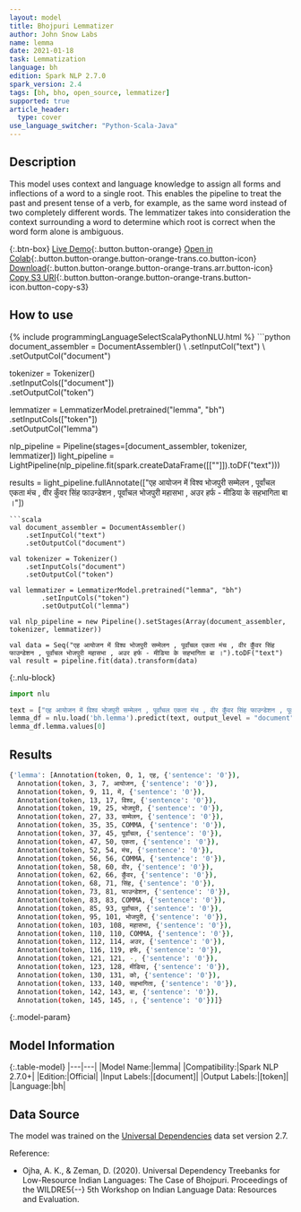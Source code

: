 ```yaml
---
layout: model
title: Bhojpuri Lemmatizer
author: John Snow Labs
name: lemma
date: 2021-01-18
task: Lemmatization
language: bh
edition: Spark NLP 2.7.0
spark_version: 2.4
tags: [bh, bho, open_source, lemmatizer]
supported: true
article_header:
  type: cover
use_language_switcher: "Python-Scala-Java"
---
```


## Description

This model uses context and language knowledge to assign all forms and inflections of a word to a single root. This enables the pipeline to treat the past and present tense of a verb, for example, as the same word instead of two completely different words. The lemmatizer takes into consideration the context surrounding a word to determine which root is correct when the word form alone is ambiguous.

{:.btn-box}
[Live Demo](https://demo.johnsnowlabs.com/public/TEXT_PREPROCESSING/){:.button.button-orange}
[Open in Colab](https://colab.research.google.com/github/JohnSnowLabs/spark-nlp-workshop/blob/master/tutorials/streamlit_notebooks/TEXT_PREPROCESSING.ipynb){:.button.button-orange.button-orange-trans.co.button-icon}
[Download](https://s3.amazonaws.com/auxdata.johnsnowlabs.com/public/models/lemma_bh_2.7.0_2.4_1610989221391.zip){:.button.button-orange.button-orange-trans.arr.button-icon}
[Copy S3 URI](s3://auxdata.johnsnowlabs.com/public/models/lemma_bh_2.7.0_2.4_1610989221391.zip){:.button.button-orange.button-orange-trans.button-icon.button-copy-s3}

## How to use



<div class="tabs-box" markdown="1">
{% include programmingLanguageSelectScalaPythonNLU.html %}
```python
document_assembler = DocumentAssembler() \
    .setInputCol("text") \
    .setOutputCol("document")

tokenizer = Tokenizer()\
    .setInputCols(["document"]) \
    .setOutputCol("token")

lemmatizer = LemmatizerModel.pretrained("lemma", "bh") \
        .setInputCols(["token"]) \
        .setOutputCol("lemma")

nlp_pipeline = Pipeline(stages=[document_assembler, tokenizer, lemmatizer])
light_pipeline = LightPipeline(nlp_pipeline.fit(spark.createDataFrame([[""]]).toDF("text")))

results = light_pipeline.fullAnnotate(["एह आयोजन में विश्व भोजपुरी सम्मेलन , पूर्वांचल एकता मंच , वीर कुँवर सिंह फाउन्डेशन , पूर्वांचल भोजपुरी महासभा , अउर हर्फ - मीडिया के सहभागिता बा ।"])
```
```scala
val document_assembler = DocumentAssembler()
    .setInputCol("text")
    .setOutputCol("document")

val tokenizer = Tokenizer()
    .setInputCols("document")
    .setOutputCol("token")

val lemmatizer = LemmatizerModel.pretrained("lemma", "bh")
        .setInputCols("token")
        .setOutputCol("lemma")

val nlp_pipeline = new Pipeline().setStages(Array(document_assembler, tokenizer, lemmatizer))

val data = Seq("एह आयोजन में विश्व भोजपुरी सम्मेलन , पूर्वांचल एकता मंच , वीर कुँवर सिंह फाउन्डेशन , पूर्वांचल भोजपुरी महासभा , अउर हर्फ - मीडिया के सहभागिता बा ।").toDF("text")
val result = pipeline.fit(data).transform(data)
```

{:.nlu-block}
```python
import nlu

text = ["एह आयोजन में विश्व भोजपुरी सम्मेलन , पूर्वांचल एकता मंच , वीर कुँवर सिंह फाउन्डेशन , पूर्वांचल भोजपुरी महासभा , अउर हर्फ - मीडिया के सहभागिता बा ।"]
lemma_df = nlu.load('bh.lemma').predict(text, output_level = "document")
lemma_df.lemma.values[0]
```

</div>

## Results

```bash
{'lemma': [Annotation(token, 0, 1, एह, {'sentence': '0'}),
  Annotation(token, 3, 7, आयोजन, {'sentence': '0'}),
  Annotation(token, 9, 11, में, {'sentence': '0'}),
  Annotation(token, 13, 17, विश्व, {'sentence': '0'}),
  Annotation(token, 19, 25, भोजपुरी, {'sentence': '0'}),
  Annotation(token, 27, 33, सम्मेलन, {'sentence': '0'}),
  Annotation(token, 35, 35, COMMA, {'sentence': '0'}),
  Annotation(token, 37, 45, पूर्वांचल, {'sentence': '0'}),
  Annotation(token, 47, 50, एकता, {'sentence': '0'}),
  Annotation(token, 52, 54, मंच, {'sentence': '0'}),
  Annotation(token, 56, 56, COMMA, {'sentence': '0'}),
  Annotation(token, 58, 60, वीर, {'sentence': '0'}),
  Annotation(token, 62, 66, कुँवर, {'sentence': '0'}),
  Annotation(token, 68, 71, सिंह, {'sentence': '0'}),
  Annotation(token, 73, 81, फाउन्डेशन, {'sentence': '0'}),
  Annotation(token, 83, 83, COMMA, {'sentence': '0'}),
  Annotation(token, 85, 93, पूर्वांचल, {'sentence': '0'}),
  Annotation(token, 95, 101, भोजपुरी, {'sentence': '0'}),
  Annotation(token, 103, 108, महासभा, {'sentence': '0'}),
  Annotation(token, 110, 110, COMMA, {'sentence': '0'}),
  Annotation(token, 112, 114, अउर, {'sentence': '0'}),
  Annotation(token, 116, 119, हर्फ, {'sentence': '0'}),
  Annotation(token, 121, 121, -, {'sentence': '0'}),
  Annotation(token, 123, 128, मीडिया, {'sentence': '0'}),
  Annotation(token, 130, 131, को, {'sentence': '0'}),
  Annotation(token, 133, 140, सहभागिता, {'sentence': '0'}),
  Annotation(token, 142, 143, बा, {'sentence': '0'}),
  Annotation(token, 145, 145, ।, {'sentence': '0'})]}
```

{:.model-param}
## Model Information

{:.table-model}
|---|---|
|Model Name:|lemma|
|Compatibility:|Spark NLP 2.7.0+|
|Edition:|Official|
|Input Labels:|[document]|
|Output Labels:|[token]|
|Language:|bh|

## Data Source

The model was trained on the [Universal Dependencies](https://universaldependencies.org) data set version 2.7. 


Reference:

- Ojha, A. K., & Zeman, D. (2020). Universal Dependency Treebanks for Low-Resource Indian Languages: The Case of Bhojpuri. Proceedings of the WILDRE5{--} 5th Workshop on Indian Language Data: Resources and Evaluation.

